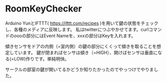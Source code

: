 # RoomKeyChecker

Arduino YunとIFTTT( https://ifttt.com/recipes )を用いて鍵の状態をチェックし、各種のメディアに反映します。
私はtwitterにつぶやかせてます。curlコマンドのoooの部分にはEvent Nameを、xxxの部分はKeyを入れます。

傾きセンサをドアの内側（=室内側）の鍵の部分にくくって傾きを取ることを想定しています。
鍵が閉まればセンサは傾き（=HIGH）、開けばセンサは垂直になる(=LOW)作りです。単純明快。

サークルの部室の鍵が開いてるかどうか知りたかったのでやっつけでやりました。
